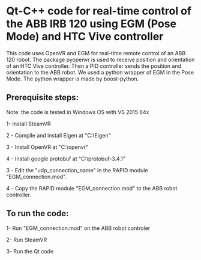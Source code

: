 # Qt-C++ code for real-time control of the ABB IRB 120 using EGM (Pose Mode) and  HTC Vive controller 

This code uses OpenVR and EGM for real-time remote control of an ABB 120 robot. The package pyopenvr is used to receive position and orientation of an HTC Vive controller. Then a PID controller sends the position and orientation to the ABB robot. We used a python wrapper of EGM in the Pose Mode. The python wrapper is made by boost-python.

## Prerequisite steps:

Note: the code is tested in Windows OS with VS 2015 64x

1- Install SteamVR

2 - Compile and install Eigen at "C:\Eigen"

3 - Install OpenVR at "C:\openvr"

4 - Install google protobuf at "C:\protobuf-3.4.1"

3 - Edit the "udp_connection_name" in the RAPID module "EGM_connection.mod".

4 - Copy the RAPID module "EGM_connection.mod" to the ABB robot controller.

## To run the code:

1- Run "EGM_connection.mod" on the ABB robot controler

2- Run SteamVR

3- Run the Qt code 

